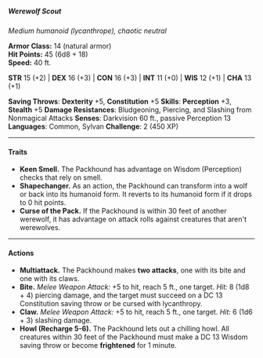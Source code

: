 ##### Werewolf Scout

_Medium humanoid (lycanthrope), chaotic neutral_

**Armor Class:** 14 (natural armor)  
**Hit Points:** 45 (6d8 + 18)  
**Speed:** 40 ft.

**STR** 15 (+2) | **DEX** 16 (+3) | **CON** 16 (+3) | **INT** 11 (+0) | **WIS** 12 (+1) | **CHA** 13 (+1)

**Saving Throws**: **Dexterity** +5, **Constitution** +5
**Skills**: **Perception** +3, **Stealth** +5
**Damage Resistances**: Bludgeoning, Piercing, and Slashing from Nonmagical Attacks
**Senses**: Darkvision 60 ft., passive Perception 13
**Languages**: Common, Sylvan
**Challenge**: 2 (450 XP)

---

#### **Traits**

- **Keen Smell.** The Packhound has advantage on Wisdom (Perception) checks that rely on smell.
- **Shapechanger.** As an action, the Packhound can transform into a wolf or back into its humanoid form. It reverts to its humanoid form if it drops to 0 hit points.
- **Curse of the Pack.** If the Packhound is within 30 feet of another werewolf, it has advantage on attack rolls against creatures that aren't werewolves.

---

#### **Actions**

- **Multiattack.** The Packhound makes **two attacks**, one with its bite and one with its claws.
- **Bite.** _Melee Weapon Attack:_ +5 to hit, reach 5 ft., one target. _Hit:_ 8 (1d8 + 4) piercing damage, and the target must succeed on a DC 13 Constitution saving throw or be cursed with lycanthropy.
- **Claw.** _Melee Weapon Attack:_ +5 to hit, reach 5 ft., one target. _Hit:_ 6 (1d6 + 3) slashing damage.
- **Howl (Recharge 5-6).** The Packhound lets out a chilling howl. All creatures within 30 feet of the Packhound must make a DC 13 Wisdom saving throw or become **frightened** for 1 minute.